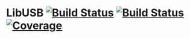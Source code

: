 # LibUSB [![Build Status](https://github.com/emmt/LibUSB.jl/actions/workflows/CI.yml/badge.svg?branch=main)](https://github.com/emmt/LibUSB.jl/actions/workflows/CI.yml?query=branch%3Amain) [![Build Status](https://ci.appveyor.com/api/projects/status/github/emmt/LibUSB.jl?svg=true)](https://ci.appveyor.com/project/emmt/LibUSB-jl) [![Coverage](https://codecov.io/gh/emmt/LibUSB.jl/branch/main/graph/badge.svg)](https://codecov.io/gh/emmt/LibUSB.jl)
